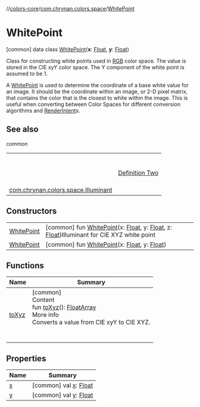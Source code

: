 //[colors-core](../../../index.md)/[com.chrynan.colors.space](../index.md)/[WhitePoint](index.md)



# WhitePoint  
 [common] data class [WhitePoint](index.md)(**x**: [Float](https://kotlinlang.org/api/latest/jvm/stdlib/kotlin/-float/index.html), **y**: [Float](https://kotlinlang.org/api/latest/jvm/stdlib/kotlin/-float/index.html))

Class for constructing white points used in [RGB](../-rgb-color-space/index.md) color space. The value is stored in the CIE xyY color space. The Y component of the white point is assumed to be 1.



A [WhitePoint](index.md) is used to determine the coordinate of a base white value for an image. It should be the coordinate within an image, or 2-D pixel matrix, that contains the color that is the closest to white within the image. This is useful when converting between Color Spaces for different conversion algorithms and [RenderIntent](../-render-intent/index.md)s.

   


## See also  
  
common  
  
| | |
|---|---|
| <a name="com.chrynan.colors.space/WhitePoint///PointingToDeclaration/"></a>| <a name="com.chrynan.colors.space/WhitePoint///PointingToDeclaration/"></a><br><br>[Definition Two](https://en.wikipedia.org/wiki/White_point)<br><br>|
| <a name="com.chrynan.colors.space/WhitePoint///PointingToDeclaration/"></a>[com.chrynan.colors.space.Illuminant](../-illuminant/index.md)| <a name="com.chrynan.colors.space/WhitePoint///PointingToDeclaration/"></a>|
  


## Constructors  
  
| | |
|---|---|
| <a name="com.chrynan.colors.space/WhitePoint/WhitePoint/#kotlin.Float#kotlin.Float#kotlin.Float/PointingToDeclaration/"></a>[WhitePoint](-white-point.md)| <a name="com.chrynan.colors.space/WhitePoint/WhitePoint/#kotlin.Float#kotlin.Float#kotlin.Float/PointingToDeclaration/"></a> [common] fun [WhitePoint](-white-point.md)(x: [Float](https://kotlinlang.org/api/latest/jvm/stdlib/kotlin/-float/index.html), y: [Float](https://kotlinlang.org/api/latest/jvm/stdlib/kotlin/-float/index.html), z: [Float](https://kotlinlang.org/api/latest/jvm/stdlib/kotlin/-float/index.html))Illuminant for CIE XYZ white point   <br>|
| <a name="com.chrynan.colors.space/WhitePoint/WhitePoint/#kotlin.Float#kotlin.Float/PointingToDeclaration/"></a>[WhitePoint](-white-point.md)| <a name="com.chrynan.colors.space/WhitePoint/WhitePoint/#kotlin.Float#kotlin.Float/PointingToDeclaration/"></a> [common] fun [WhitePoint](-white-point.md)(x: [Float](https://kotlinlang.org/api/latest/jvm/stdlib/kotlin/-float/index.html), y: [Float](https://kotlinlang.org/api/latest/jvm/stdlib/kotlin/-float/index.html))   <br>|


## Functions  
  
|  Name |  Summary | 
|---|---|
| <a name="com.chrynan.colors.space/WhitePoint/toXyz/#/PointingToDeclaration/"></a>[toXyz](to-xyz.md)| <a name="com.chrynan.colors.space/WhitePoint/toXyz/#/PointingToDeclaration/"></a>[common]  <br>Content  <br>fun [toXyz](to-xyz.md)(): [FloatArray](https://kotlinlang.org/api/latest/jvm/stdlib/kotlin/-float-array/index.html)  <br>More info  <br>Converts a value from CIE xyY to CIE XYZ.  <br><br><br>|


## Properties  
  
|  Name |  Summary | 
|---|---|
| <a name="com.chrynan.colors.space/WhitePoint/x/#/PointingToDeclaration/"></a>[x](x.md)| <a name="com.chrynan.colors.space/WhitePoint/x/#/PointingToDeclaration/"></a> [common] val [x](x.md): [Float](https://kotlinlang.org/api/latest/jvm/stdlib/kotlin/-float/index.html)   <br>|
| <a name="com.chrynan.colors.space/WhitePoint/y/#/PointingToDeclaration/"></a>[y](y.md)| <a name="com.chrynan.colors.space/WhitePoint/y/#/PointingToDeclaration/"></a> [common] val [y](y.md): [Float](https://kotlinlang.org/api/latest/jvm/stdlib/kotlin/-float/index.html)   <br>|

